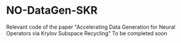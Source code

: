 # NO-DataGen-SKR
Relevant code of the paper "Accelerating Data Generation for Neural Operators via Krylov Subspace Recycling"
To be completed soon 
